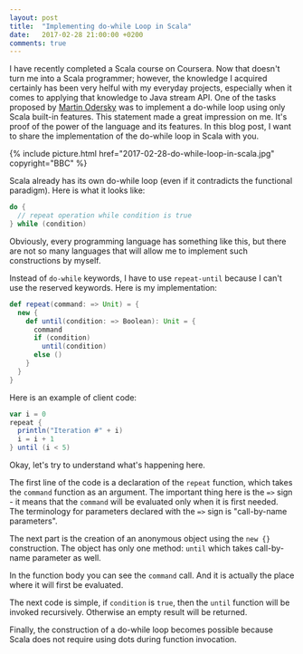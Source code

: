```yaml
---
layout: post
title:  "Implementing do-while Loop in Scala"
date:   2017-02-28 21:00:00 +0200
comments: true
---
```

I have recently completed a Scala course on Coursera. Now that doesn't turn 
me into a Scala programmer; however, the knowledge I acquired certainly has been
very helful with my everyday projects, especially when it comes to applying 
that knowledge to Java stream API. One of 
the tasks proposed by [Martin Odersky](https://twitter.com/odersky)
was to implement a do-while loop using only Scala built-in features.
This statement made a great impression on me. It's proof of the power of
the language and its features. In this blog post, I want to share the implementation
of the do-while loop in Scala with you.

{% 
  include picture.html 
  href="2017-02-28-do-while-loop-in-scala.jpg" 
 copyright="BBC"
%}

Scala already has its own do-while loop (even if it contradicts the 
functional paradigm). Here is what it looks like:

```scala
do {
  // repeat operation while condition is true
} while (condition)
```
Obviously, every programming language has something like this, but 
there are not so many languages that will allow me to implement such constructions
by myself.

Instead of `do-while` keywords, I have to use `repeat-until` because I can't use the 
reserved keywords.
Here is my implementation:
```scala
def repeat(command: => Unit) = {
  new {
    def until(condition: => Boolean): Unit = {
      command
      if (condition)
        until(condition)
      else ()
    }
  }
}
```
Here is an example of client code:
```scala
var i = 0
repeat {
  println("Iteration #" + i)
  i = i + 1
} until (i < 5)
```
Okay, let's try to understand what's happening here.

The first line of the code is a declaration of the `repeat` function, which takes the `command` 
function as an argument. The important thing here is the `=>` sign - it means
that the `command` will be evaluated only when it is first needed. The terminology for 
parameters declared with the `=>` sign is "call-by-name parameters".

The next part is the creation of an anonymous object using the `new {}` construction. The 
object has only one method: `until` which takes call-by-name parameter as well.

In the function body you can see the `command` call. And it is actually the 
place where it will first be evaluated.

The next code is simple, if `condition` is `true`, then the `until` function will
be invoked recursively. Otherwise an empty result will be returned.

Finally, the construction of a do-while loop becomes possible because Scala does not require 
using dots during function invocation.
